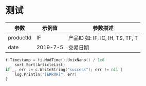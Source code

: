 # 测试


参数 | 示例值 | 参数描述
--- | --- | ---
productId | IF | 产品ID 如: IF, IC, IH, TS, TF, T
date| 2019-7-5 | 交易日期



```go
t.Timestamp = fi.ModTime().UnixNano() / 1e6
	sort.Sort(ArticleList)
if _, err := c.WriteString("success"); err != nil {
	log.Println("[ERROR]", err)
}
```